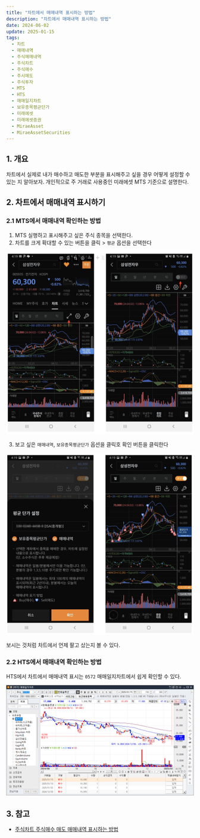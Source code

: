 ```yaml
---
title: "차트에서 매매내역 표시하는 방법"
description: "차트에서 매매내역 표시하는 방법"
date: 2024-06-02
update: 2025-01-15
tags:
  - 차트
  - 매매내역
  - 주식매매내역
  - 주식차트
  - 주식매수
  - 주시매도
  - 주식투자
  - MTS
  - HTS
  - 매매일지차트
  - 보유종목평균단가
  - 미래에셋
  - 미래에셋증권
  - MiraeAsset
  - MiraeAssetSecurities
---
```


## 1. 개요

차트에서 실제로 내가 매수하고 매도한 부분을 표시해주고 싶을 경우 어떻게 설정할 수 있는 지 알아보자. 개인적으로 주 거래로 사용중인 미래에셋 MTS 기준으로 설명한다.

## 2. 차트에서 매매내역 표시하기

### 2.1 MTS에서 매매내역 확인하는 방법

1. MTS 실행하고 표시해주고 싶은 주식 종목을 선택한다.
2. 차트를 크게 확대할 수 있는 버튼을 클릭 > `평균` 옵션을 선택한다

![주식차트](image-20240602163508288.png)

3. 보고 싶은 `매매내역`, `보유종목평균단가` 옵션을 클릭호 확인 버튼을 클릭한다

![주식차트 - 평균단가 설정](image-20240602163516217.png)

보시는 것처럼 차트에서 언제 팔고 샀는지 볼 수 있다.

### 2.2 HTS에서 매매내역 확인하는 방법

HTS에서 차트에서 매매내역 표시는 `0572` 매매일지차트에서 쉽게 확인할 수 있다. 

![매매일지차트](image-20250115184136702.png)



## 3. 참고

- [주식차트 주식매수 매도 매매내역 표시하는 방법](https://blog.naver.com/sdedy/223032300014)

